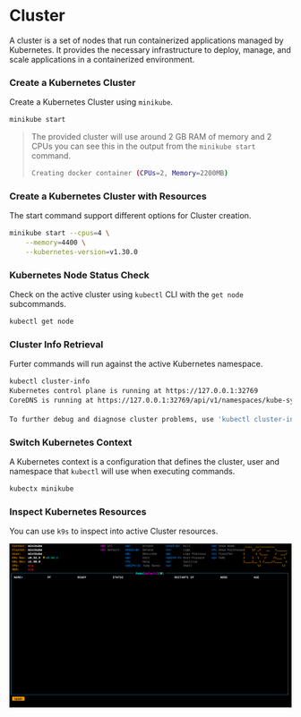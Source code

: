 # Cluster

A cluster is a set of nodes that run containerized applications
managed by Kubernetes. It provides the necessary infrastructure to deploy,
manage, and scale applications in a containerized environment.

### Create a Kubernetes Cluster

Create a Kubernetes Cluster using `minikube`.

```sh
minikube start
```

> The provided cluster will use around 2 GB RAM of memory and 2 CPUs
> you can see this in the output from the `minikube start` command.
> ```sh
> Creating docker container (CPUs=2, Memory=2200MB)
> ```

### Create a Kubernetes Cluster with Resources

The start command support different options for Cluster creation.

```sh
minikube start --cpus=4 \
    --memory=4400 \
    --kubernetes-version=v1.30.0
```

### Kubernetes Node Status Check

Check on the active cluster using `kubectl` CLI with the `get node` subcommands.

```sh
kubectl get node
```

### Cluster Info Retrieval

Furter commands will run against the active Kubernetes namespace.

```sh
kubectl cluster-info
Kubernetes control plane is running at https://127.0.0.1:32769
CoreDNS is running at https://127.0.0.1:32769/api/v1/namespaces/kube-system/services/kube-dns:dns/proxy

To further debug and diagnose cluster problems, use 'kubectl cluster-info dump'.
```

### Switch Kubernetes Context

A Kubernetes context is a configuration that defines the cluster,
user and namespace that `kubectl` will use when executing commands.

```sh
kubectx minikube
```

### Inspect Kubernetes Resources

You can use `k9s` to inspect into active Cluster resources.

![k9s dashboard](images/1_1_k9s.png)
